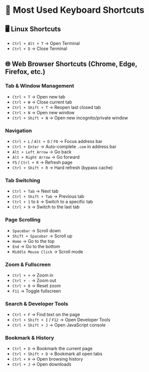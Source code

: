 # 📌 Most Used Keyboard Shortcuts

## 🖥️ Linux Shortcuts
- `Ctrl + Alt + T` → Open Terminal
- `Ctrl + D` → Close Terminal

## 🌐 Web Browser Shortcuts (Chrome, Edge, Firefox, etc.)

### Tab & Window Management
- `Ctrl + T` → Open new tab
- `Ctrl + W` → Close current tab
- `Ctrl + Shift + T` → Reopen last closed tab
- `Ctrl + N` → Open new window
- `Ctrl + Shift + N` → Open new incognito/private window

### Navigation
- `Ctrl + L` / `Alt + D` / `F6` → Focus address bar
- `Ctrl + Enter` → Auto-complete `.com` in address bar
- `Alt + Left Arrow` → Go back
- `Alt + Right Arrow` → Go forward
- `F5` / `Ctrl + R` → Refresh page
- `Ctrl + Shift + R` → Hard refresh (bypass cache)

### Tab Switching
- `Ctrl + Tab` → Next tab
- `Ctrl + Shift + Tab` → Previous tab
- `Ctrl + 1` to `8` → Switch to a specific tab
- `Ctrl + 9` → Switch to the last tab

### Page Scrolling
- `Spacebar` → Scroll down
- `Shift + Spacebar` → Scroll up
- `Home` → Go to the top
- `End` → Go to the bottom
- `Middle Mouse Click` → Scroll mode

### Zoom & Fullscreen
- `Ctrl + +` → Zoom in
- `Ctrl + -` → Zoom out
- `Ctrl + 0` → Reset zoom
- `F11` → Toggle fullscreen

### Search & Developer Tools
- `Ctrl + F` → Find text on the page
- `Ctrl + Shift + I` / `F12` → Open Developer Tools
- `Ctrl + Shift + J` → Open JavaScript console

### Bookmark & History
- `Ctrl + D` → Bookmark the current page
- `Ctrl + Shift + D` → Bookmark all open tabs
- `Ctrl + H` → Open browsing history
- `Ctrl + J` → Open downloads
